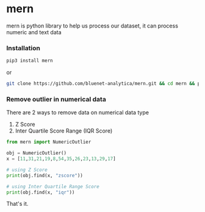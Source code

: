 # mern
mern is python library to help us process our dataset, it can process numeric and text data
### Installation

```bash
pip3 install mern
```
or

```bash
git clone https://github.com/bluenet-analytica/mern.git && cd mern && pip3 install -r requirements.txt
```

### Remove outlier in numerical data

There are 2 ways to remove data on numerical data type

1. Z Score
2. Inter Quartile Score Range (IQR Score)

```python
from mern import NumericOutlier

obj = NumericOutlier()
x = [11,31,21,19,8,54,35,26,23,13,29,17]

# using Z Score
print(obj.find(x, "zscore"))

# using Inter Quartile Range Score
print(obj.find(x, "iqr"))
```

That's it. 